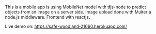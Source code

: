 This is a mobile app is using MobileNet model with tfjs-node to predict objects from an image on a server side.
Image upload done with Multer a node.js middleware. Frontend with reactjs.

Live demo on: https://safe-woodland-21690.herokuapp.com/
